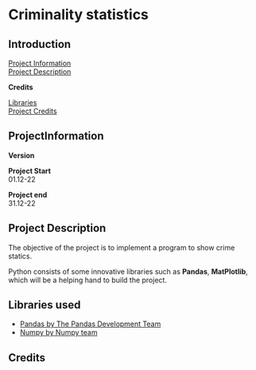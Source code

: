 # Criminality statistics


##  Introduction
[Project Information](#ProjectInformation)<br>
[Project Description](#ProjecDescription)<br>


**Credits**<br>

[Libraries](#libraries)<br>
[Project Credits](#ProjectCredits)

##  ProjectInformation

**Version**<br>


**Project Start**<br>
01.12-22

**Project end**<br>
31.12-22

##  Project Description
The objective of the project is to implement a program to show crime statics.

Python consists of some innovative libraries such as **Pandas**, **MatPlotlib**, which will be a helping hand to build the project.

##  Libraries used

  - [Pandas by The Pandas Development Team](https://pandas.pydata.org/)
  - [Numpy by Numpy team](https://numpy.org/)
##  Credits

